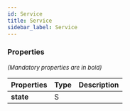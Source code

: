 ```yaml
---
id: Service
title: Service
sidebar_label: Service
---
```




### Properties

<font size="2"><i>(Mandatory properties are in bold)</i></font>

| Properties | Type | Description |
| --------- | ---- | ----------- |
| **state** | S |  |
